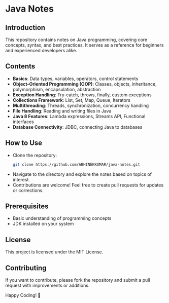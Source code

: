 # Java Notes

## Introduction
This repository contains notes on Java programming, covering core concepts, syntax, and best practices. It serves as a reference for beginners and experienced developers alike.

## Contents
- **Basics**: Data types, variables, operators, control statements
- **Object-Oriented Programming (OOP)**: Classes, objects, inheritance, polymorphism, encapsulation, abstraction
- **Exception Handling**: Try-catch, throws, finally, custom exceptions
- **Collections Framework**: List, Set, Map, Queue, Iterators
- **Multithreading**: Threads, synchronization, concurrency handling
- **File Handling**: Reading and writing files in Java
- **Java 8 Features**: Lambda expressions, Streams API, Functional interfaces
- **Database Connectivity**: JDBC, connecting Java to databases

## How to Use
- Clone the repository:
  ```sh
  git clone https://github.com/ABHINEKKUMAR/java-notes.git
  ```
- Navigate to the directory and explore the notes based on topics of interest.
- Contributions are welcome! Feel free to create pull requests for updates or corrections.

## Prerequisites
- Basic understanding of programming concepts
- JDK installed on your system

## License
This project is licensed under the MIT License.

## Contributing
If you want to contribute, please fork the repository and submit a pull request with improvements or additions.

Happy Coding! 🚀

